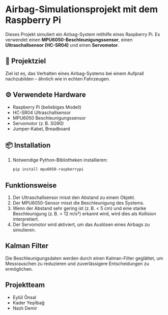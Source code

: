 # Airbag-Simulationsprojekt mit dem Raspberry Pi

Dieses Projekt simuliert ein Airbag-System mithilfe eines Raspberry Pi. Es verwendet einen **MPU6050-Beschleunigungssensor**, einen **Ultraschallsensor (HC-SR04)** und einen **Servomotor**.

## 🚀 Projektziel

Ziel ist es, das Verhalten eines Airbag-Systems bei einem Aufprall nachzubilden – ähnlich wie in echten Fahrzeugen.

## ⚙️ Verwendete Hardware

- Raspberry Pi (beliebiges Modell)
- HC-SR04 Ultraschallsensor
- MPU6050 Beschleunigungssensor
- Servomotor (z. B. SG90)
- Jumper-Kabel, Breadboard

## 📦 Installation

1. Notwendige Python-Bibliotheken installieren:
   ```bash
   pip install mpu6050-raspberrypi
## Funktionsweise
1. Der Ultraschallsensor misst den Abstand zu einem Objekt.
2. Der MPU6050-Sensor misst die Beschleunigung des Systems.
3. Wenn der Abstand sehr gering ist (z. B. < 5 cm) und eine starke Beschleunigung (z. B. > 12 m/s²) erkannt wird, wird dies als Kollision interpretiert.
4. Der Servomotor wird aktiviert, um das Auslösen eines Airbags zu simulieren.

## Kalman Filter 
Die Beschleunigungsdaten werden durch einen Kalman-Filter geglättet, um Messrauschen zu reduzieren und zuverlässigere Entscheidungen zu ermöglichen.

## Projektteam
- Eylül Önsal
- Kader Yeşilbağ
- Nazlı Demir
